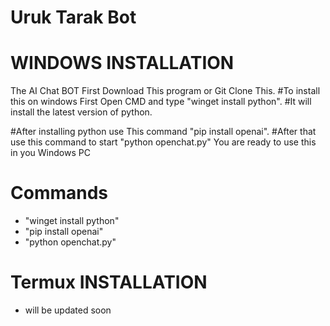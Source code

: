 # Uruk Tarak Bot

# WINDOWS INSTALLATION
The AI Chat BOT
First Download This program or Git Clone This.
#To install this on windows First Open CMD and type "winget install python". 
#It will install the latest version of python.

#After installing python use This command "pip install openai".
#After that use this command to start "python openchat.py"
You are ready to use this in you Windows PC
# Commands

* "winget install python"
* "pip install openai"
* "python openchat.py"


# Termux INSTALLATION

* will be updated soon
